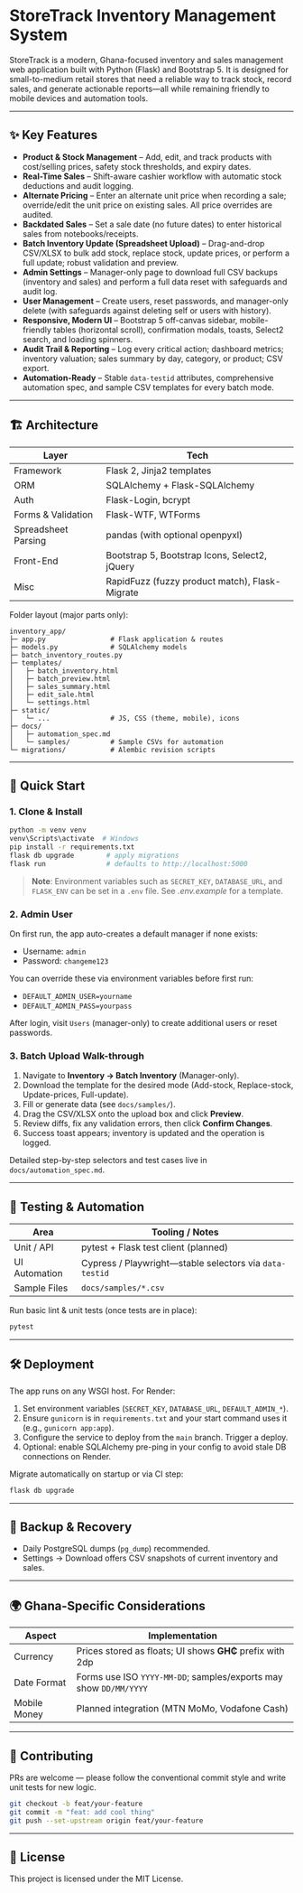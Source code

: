 # StoreTrack Inventory Management System

StoreTrack is a modern, Ghana-focused inventory and sales management web application built with Python (Flask) and Bootstrap 5.  It is designed for small-to-medium retail stores that need a reliable way to track stock, record sales, and generate actionable reports—all while remaining friendly to mobile devices and automation tools.

---

## ✨ Key Features

* **Product & Stock Management** – Add, edit, and track products with cost/selling prices, safety stock thresholds, and expiry dates.
* **Real-Time Sales** – Shift-aware cashier workflow with automatic stock deductions and audit logging.
* **Alternate Pricing** – Enter an alternate unit price when recording a sale; override/edit the unit price on existing sales. All price overrides are audited.
* **Backdated Sales** – Set a sale date (no future dates) to enter historical sales from notebooks/receipts.
* **Batch Inventory Update (Spreadsheet Upload)** – Drag-and-drop CSV/XLSX to bulk add stock, replace stock, update prices, or perform a full update; robust validation and preview.
* **Admin Settings** – Manager-only page to download full CSV backups (inventory and sales) and perform a full data reset with safeguards and audit log.
* **User Management** – Create users, reset passwords, and manager-only delete (with safeguards against deleting self or users with history).
* **Responsive, Modern UI** – Bootstrap 5 off-canvas sidebar, mobile-friendly tables (horizontal scroll), confirmation modals, toasts, Select2 search, and loading spinners.
* **Audit Trail & Reporting** – Log every critical action; dashboard metrics; inventory valuation; sales summary by day, category, or product; CSV export.
* **Automation-Ready** – Stable `data-testid` attributes, comprehensive automation spec, and sample CSV templates for every batch mode.

---

## 🏗️ Architecture

| Layer                | Tech                                                     |
|----------------------|-----------------------------------------------------------|
| Framework            | Flask 2, Jinja2 templates                                |
| ORM                  | SQLAlchemy + Flask-SQLAlchemy                            |
| Auth                 | Flask-Login, bcrypt                                      |
| Forms & Validation   | Flask-WTF, WTForms                                       |
| Spreadsheet Parsing  | pandas (with optional openpyxl)                          |
| Front-End            | Bootstrap 5, Bootstrap Icons, Select2, jQuery            |
| Misc                 | RapidFuzz (fuzzy product match), Flask-Migrate           |

Folder layout (major parts only):

```
inventory_app/
├─ app.py                # Flask application & routes
├─ models.py             # SQLAlchemy models
├─ batch_inventory_routes.py
├─ templates/
│   ├─ batch_inventory.html
│   ├─ batch_preview.html
│   ├─ sales_summary.html
│   ├─ edit_sale.html
│   └─ settings.html
├─ static/
│   └─ ...               # JS, CSS (theme, mobile), icons
├─ docs/
│   ├─ automation_spec.md
│   └─ samples/          # Sample CSVs for automation
└─ migrations/           # Alembic revision scripts
```

---

## 🚀 Quick Start

### 1. Clone & Install

```bash
python -m venv venv
venv\Scripts\activate  # Windows
pip install -r requirements.txt
flask db upgrade        # apply migrations
flask run               # defaults to http://localhost:5000
```

> **Note**: Environment variables such as `SECRET_KEY`, `DATABASE_URL`, and `FLASK_ENV` can be set in a `.env` file.  See _.env.example_ for a template.

### 2. Admin User

On first run, the app auto-creates a default manager if none exists:

* Username: `admin`
* Password: `changeme123`

You can override these via environment variables before first run:

* `DEFAULT_ADMIN_USER=yourname`
* `DEFAULT_ADMIN_PASS=yourpass`

After login, visit `Users` (manager-only) to create additional users or reset passwords.

### 3. Batch Upload Walk-through

1. Navigate to **Inventory → Batch Inventory** (Manager-only).
2. Download the template for the desired mode (Add-stock, Replace-stock, Update-prices, Full-update).
3. Fill or generate data (see `docs/samples/`).
4. Drag the CSV/XLSX onto the upload box and click **Preview**.
5. Review diffs, fix any validation errors, then click **Confirm Changes**.
6. Success toast appears; inventory is updated and the operation is logged.

Detailed step-by-step selectors and test cases live in `docs/automation_spec.md`.

---

## 🔬 Testing & Automation

| Area          | Tooling / Notes                                        |
|---------------|--------------------------------------------------------|
| Unit / API    | pytest + Flask test client (planned)                   |
| UI Automation | Cypress / Playwright—stable selectors via `data-testid`|
| Sample Files  | `docs/samples/*.csv`                                   |

Run basic lint & unit tests (once tests are in place):

```bash
pytest
```

---

## 🛠️ Deployment

The app runs on any WSGI host. For Render:

1. Set environment variables (`SECRET_KEY`, `DATABASE_URL`, `DEFAULT_ADMIN_*`).
2. Ensure `gunicorn` is in `requirements.txt` and your start command uses it (e.g., `gunicorn app:app`).
3. Configure the service to deploy from the `main` branch. Trigger a deploy.
4. Optional: enable SQLAlchemy pre-ping in your config to avoid stale DB connections on Render.

Migrate automatically on startup or via CI step:

```bash
flask db upgrade
```

---

## 📂 Backup & Recovery

* Daily PostgreSQL dumps (`pg_dump`) recommended.
* Settings → Download offers CSV snapshots of current inventory and sales.

---

## 🌍 Ghana-Specific Considerations

| Aspect      | Implementation                                    |
|-------------|----------------------------------------------------|
| Currency    | Prices stored as floats; UI shows **GH₵** prefix with 2dp|
| Date Format | Forms use ISO `YYYY-MM-DD`; samples/exports may show `DD/MM/YYYY`|
| Mobile Money| Planned integration (MTN MoMo, Vodafone Cash)      |

---

## 🤝 Contributing

PRs are welcome — please follow the conventional commit style and write unit tests for new logic.

```bash
git checkout -b feat/your-feature
git commit -m "feat: add cool thing"
git push --set-upstream origin feat/your-feature
```

---

## 📜 License

This project is licensed under the MIT License.
